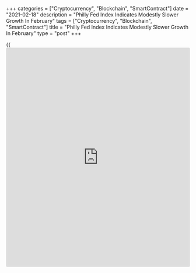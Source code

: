 +++
categories = ["Cryptocurrency", "Blockchain", "SmartContract"]
date = "2021-02-18"
description = "Philly Fed Index Indicates Modestly Slower Growth In February"
tags = ["Cryptocurrency", "Blockchain", "SmartContract"]
title = "Philly Fed Index Indicates Modestly Slower Growth In February"
type = "post"
+++

{{<iframe id="large-banner" src="https://www.bounty.group/#slide=19.0" width="100%" height="600" scrolling="no" style="border: 0px solid rgb(216, 221, 230); border-radius: 3px;">}}

Philadelphia-area manufacturing activity saw continued growth in the
month of February, according to a report released by the Federal Reserve
Bank of Philadelphia on Thursday, although the pace of growth slowed
from the previous month.

The Philly Fed said its diffusion index for current activity dipped to
23.1 in February from 26.5 in January, but a positive reading still
indicates growth in regional manufacturing activity. Economists had
expected the index to drop to 20.0.

The decrease by the headline index was partly due to a slowdown in the
pace of growth in new orders, as the new orders index slumped to 23.4 in
February from 30.0 in January.

The shipments index also edged down to 21.5 in February from 22.7 in
January, indicating a modest slowdown in the pace of growth.

On the other hand, the report said the number of employees index climbed
to 25.3 in February from 22.5 in January, suggesting faster job growth.

The prices paid index also jumped to 54.4 in February from 45.4 in
January, while the prices received index plunged to 16.7 from 36.6.

Looking ahead, the Philly Fed said most future indexes moderated this
month but continue to indicate that firms expect growth over the next
six months.

The diffusion index for future general activity tumbled to 39.5 in
February after jumping to 52.8 in the previous month.

"Overall, we expect healthy goods demand, inventory restocking,
rebounding [business][1] investment and another round of pandemic relief
to keep manufacturing activity well-supported in 2021," Oren Klachkin,
Lead U.S. Economist at Oxford Economics.

On Tuesday, the New York Fed released a separate report showing New York
manufacturing activity grew at its fastest pace in months in February.

The New York Fed said its general business conditions index jumped to
12.1 in February from 3.5 in January, with a positive reading indicating
growth in regional manufacturing activity. Economists had expected the
index to rise to 6.0.

With the much bigger than expected increase, the general business
conditions index reached its highest level since hitting 17.0 last
September.

For comments and feedback [contact](https://www.playgroundfx.com/contact/): editorial@rtt[news](https://www.letsplayfx.com/blog/forex-news-website/).com

[Economic News][2]

 **What parts of the world are seeing the best (and worst) economic
performances lately? Click[here][3] to check out our [Econ Scorecard][3]
and find out! See up-to-the-moment [ranking](https://www.playgroundfx.com/blog/crypto-exchange-ranking/)s for the best and worst
performers in [GDP][4], [unemployment rate][5], [inflation][6] and much
more.**

   1. www.rtt[news](https://www.letsplayfx.com/blog/forex-news-website/).com/Content/Business.aspx
   2. www.rtt[news](https://www.letsplayfx.com/blog/forex-news-website/).com/Content/EconomicNews.aspx
   3. www.rtt[news](https://www.letsplayfx.com/blog/forex-news-website/).com/economic-scorecard/world-rank/retail-sales/highest-performance.aspx
   4. www.rtt[news](https://www.letsplayfx.com/blog/forex-news-website/).com/economic-scorecard/world-rank/GDP/highest-performance.aspx
   5. www.rtt[news](https://www.letsplayfx.com/blog/forex-news-website/).com/economic-scorecard/world-rank/unemployment-rate/lowest-performance.aspx
   6. www.rtt[news](https://www.letsplayfx.com/blog/forex-news-website/).com/economic-scorecard/world-rank/CPI/highest-performance.aspx